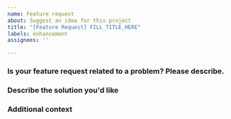 ```yaml
---
name: Feature request
about: Suggest an idea for this project
title: "[Feature Request] FILL_TITLE_HERE"
labels: enhancement
assignees: ''

---
```


### Is your feature request related to a problem? Please describe.

<!-- A clear and concise description of what the problem is. Ex. I'm always frustrated when [...] -->

### Describe the solution you'd like

<!-- A clear and concise description of what you want to happen. SCREENSHOTS OR CODE SAMPLES ARE VERY HELPFUL -->

### Additional context

<!-- Add any other context or screenshots about the feature request here. -->
